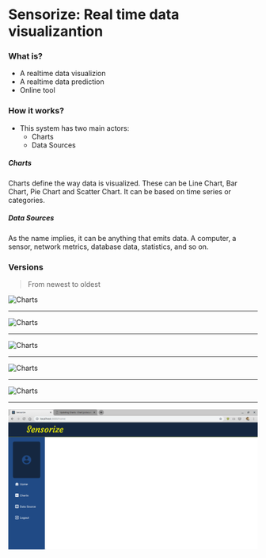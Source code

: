 
# Sensorize: Real time data visualizantion


### What is?
- A realtime data visualizion
- A realtime data prediction
- Online tool

### How it works?
- This system has two main actors:
    - Charts
    - Data Sources

##### Charts
Charts define the way data is visualized. These can be Line Chart, Bar Chart, Pie Chart and Scatter Chart. It can be based on time series or categories.

##### Data Sources
As the name implies, it can be anything that emits data. A computer, a sensor, network metrics, database data, statistics, and so on.

### Versions
> From newest to oldest

![Charts](https://github.com/MatheusCTeixeira/Sensorize-FrontEnd/blob/master/state/deepin-screen-recorder_google-chrome_20190915170407.gif)

---

![Charts](https://github.com/MatheusCTeixeira/Sensorize-FrontEnd/blob/master/state/deepin-screen-recorder_google-chrome_20190913174706.gif)

---

![Charts](https://github.com/MatheusCTeixeira/Sensorize-FrontEnd/blob/master/state/deepin-screen-recorder_google-chrome_20190903214226.gif)

---

![Charts](https://github.com/MatheusCTeixeira/Sensorize-FrontEnd/blob/master/state/deepin-screen-recorder_google-chrome_20190903091140.gif)

---

![Charts](https://github.com/MatheusCTeixeira/Sensorize-FrontEnd/blob/master/state/deepin-screen-recorder_google-chrome_20190831151641.gif)

---

![Charts](https://github.com/MatheusCTeixeira/Sensorize-FrontEnd/blob/master/state/deepin-screen-recorder_google-chrome_20190826230755.gif)
